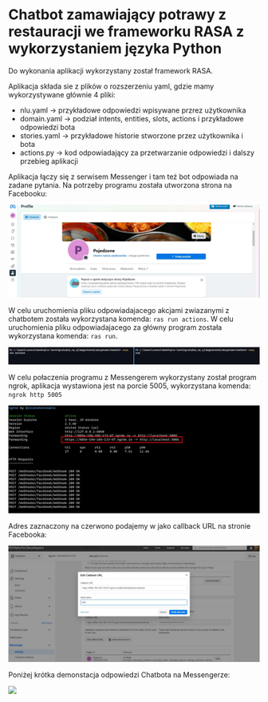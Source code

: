 # Chatbot zamawiający potrawy z restauracji we frameworku RASA z wykorzystaniem języka Python

Do wykonania aplikacji wykorzystany został framework RASA.

Aplikacja składa sie z plików o rozszerzeniu  yaml, gdzie mamy wykorzystywane głównie 4 pliki:
* nlu.yaml -> przykładowe odpowiedzi wpisywane przrez użytkownika 
* domain.yaml -> podział intents, entities, slots, actions i przykładowe odpowiedzi bota
* stories.yaml -> przykładowe historie stworzone przez użytkownika i bota
* actions.py -> kod odpowiadający za przetwarzanie odpowiedzi i dalszy przebieg aplikacji

Aplikacja łączy się z serwisem Messenger i tam też bot odpowiada na zadane pytania.
Na potrzeby programu została utworzona strona na Facebooku:

![alt text](img/facebook_page.JPG)


W celu uruchomienia pliku odpowiadajacego akcjami zwiazanymi z chatbotem  została wykorzystana komenda:
` ras run actions `.
W celu uruchomienia pliku odpowiadajacego za główny program została wykorzystana komenda:
` ras run `.

![alt text](img/commands.JPG)

W celu połaczenia programu z Messengerem wykorzystany został program ngrok, aplikacja wystawiona jest na porcie 5005, wykorzystana komenda:
` ngrok http 5005 `

![alt text](img/ngrok.jpg)

Adres zaznaczony na czerwono podajemy w jako callback URL na stronie Facebooka:

![alt text](img/facebook_url.jpg)

Poniżej krótka demonstacja odpowiedzi Chatbota na Messengerze:

![](img/chatbot.gif)

